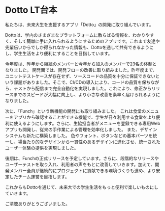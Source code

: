 # Dotto LT台本

私たちは、未来大生を支援するアプリ「Dotto」の開発に取り組んでいます。

Dottoは、学内のさまざまなプラットフォームに散らばる情報を、わかりやすく、そして簡単に手に入れられるようにするためのアプリです。これまで友達や先輩伝いからでしか得られなかった情報も、Dottoを通して共有できるようにし、学生生活をより便利にすることを目指しています。

今年度は、昨年から継続のメンバーと今年から加入のメンバーで23名の体制となりました。
開発面では、開発フローの改善に取り組みました。昨年度まで、ユニットテストケースが存在せず、ソースコードの品質を十分に保証できないという課題がありました。そこで、CI/CDの導入により、コードの品質を保ちながら、テストから配信まで完全自動化を実現しました。これにより、修正からリリースまでのスピードが大幅に向上し、より小さな改善を素早く届けられるようになりました。

次に、「Funch」という新機能の開発にも取り組みました。
これは食堂のメニューをアプリから確認することができる機能で、学生が日々利用する食堂をより便利に使えるようにします。さらに、生協担当者がメニューを登録できる専用Webアプリも開発し、従来の手作業による管理を効率化しました。
また、デザインシステムも新たに構築しました。
色やフォント、ボタンなどの基本パーツを統一し、場当たり的なデザインから一貫性のあるデザインに進化させ、統一されたユーザー体験の提供を実現しました。

後期は、Funchの正式リリースを予定しています。さらに、段階的なリリースやユーザーテストを取り入れ、利用者の声をもとに改善していきます。加えて、開発メンバー全員が継続的にプロジェクトに貢献できる環境づくりも進め、より安定したチーム運営を目指します。

これからもDottoを通じて、未来大での学生生活をもっと便利で楽しいものにしていきます。

ご清聴ありがとうございました。